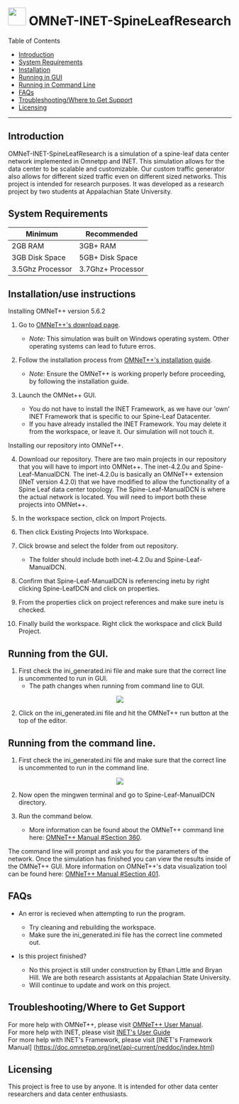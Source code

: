 # <img src="https://github.com/littleet9/OMNeT-INET-SpineLeafResearch/blob/d7df523fde0cfa57b07f5dae37a566d5afc6c277/images/DCNLogo.png" width="40" height="40"> OMNeT-INET-SpineLeafResearch

Table of Contents
- [Introduction](#introduction)
- [System Requirements](#equipment)
- [Installation](#installation)
- [Running in GUI](#runningGUI)
- [Running in Command Line](#runningCMD)
- [FAQs](#faq)
- [Troubleshooting/Where to Get Support](#support)
- [Licensing](#licensing)

---

## Introduction <a name ="introduction"></a>

OMNeT-INET-SpineLeafResearch is a simulation of a spine-leaf data center network implemented in Omnetpp and INET. This simulation allows for the data center to be scalable and customizable. Our custom traffic generator also allows for different sized traffic even on different sized networks. This project is intended for research purposes. It was developed as a research project by two students at Appalachian State University. 

## System Requirements<a name ="equipment"></a>

| Minimum | Recommended |
|---------|-------------|
|2GB RAM|3GB+ RAM     |
|3GB Disk Space|5GB+ Disk Space|
|3.5Ghz Processor|3.7Ghz+ Processor|

## Installation/use instructions<a name ="installation"></a>

Installing OMNeT++ version 5.6.2

1. Go to [OMNeT++'s download page](https://omnetpp.org/download/.).
	- *Note:* This simulation was built on Windows operating system. Other operating systems can lead to future erros.

2. Follow the installation process from [OMNeT++'s installation guide](https://omnetpp.org/download/.).
	- *Note:* Ensure the OMNeT++ is working properly before proceeding, by following the installation guide.

3. Launch the OMNet++ GUI.
	- You do not have to install the INET Framework, as we have our 'own' INET Framework that is specific to our Spine-Leaf Datacenter.
	- If you have already installed the INET Framework. You may delete it from the workspace, or leave it. Our simulation will not touch it.

Installing our repository into OMNeT++.

4. Download our repository. There are two main projects in our repository that you will have to import into OMNet++. The inet-4.2.0u and Spine-Leaf-ManualDCN. The inet-4.2.0u is basically an OMNeT++ extension (INeT version 4.2.0) that we have modified to allow the functionality of a Spine Leaf data center topology. The Spine-Leaf-ManualDCN is where the actual network is located. You will need to import both these projects into OMNet++. </br>

5. In the workspace section, click on Import Projects.

6. Then click Existing Projects Into Workspace.

7. Click browse and select the folder from out repository.
	- The folder should include both inet-4.2.0u and Spine-Leaf-ManualDCN.

8. Confirm that Spine-Leaf-ManualDCN is referencing inetu by right clicking Spine-LeafDCN and click on properties.

9. From the properties click on project references and make sure inetu is checked.

10. Finally build the workspace. Right click the workspace and click Build Project.

## Running from the GUI.<a name ="runningGUI"></a>

1. First check the ini_generated.ini file and make sure that the correct line is uncommented to run in GUI.
	- The path changes when running from command line to GUI.
<p align="center">
    <img src="https://github.com/littleet9/OMNeT-INET-SpineLeafResearch/blob/e04cf5e287cfdae7afa80950a65fb662cc8c7a5f/images/RunFromGUI.PNG">
</p>

2. Click on the ini_generated.ini file and hit the OMNeT++ run button at the top of the editor.

## Running from the command line.<a name ="runningCMD"></a>

1. First check the ini_generated.ini file and make sure that the correct line is uncommented to run in the command line.
<p align="center">
    <img src="https://github.com/littleet9/OMNeT-INET-SpineLeafResearch/blob/e04cf5e287cfdae7afa80950a65fb662cc8c7a5f/images/RunFromCommandLine.PNG">
</p>

2.  Now open the mingwen terminal and go to Spine-Leaf-ManualDCN directory.

3.  Run the command below.
	- More information can be found about the OMNeT++ command line here: [OMNeT++ Manual #Section 360](https://doc.omnetpp.org/omnetpp4/manual/usman.html#sec360).

The command line will prompt and ask you for the parameters of the network. Once the simulation has finished you can view the results inside of the OMNeT++ GUI. More information on OMNeT++'s data visualization tool can be found here: [OMNeT++ Manual #Section 401](https://doc.omnetpp.org/omnetpp4/manual/usman.html#sec401).

## FAQs<a name ="faq"></a>

 - An error is recieved when attempting to run the program.
    - Try cleaning and rebuilding the workspace.
    - Make sure the ini_generated.ini file has the correct line commeted out.
    
 - Is this project finished?
    - No this project is still under construction by Ethan Little and Bryan Hill. We are both research assistants at Appalachian State University.
    - Will continue to update and work on this project.

## Troubleshooting/Where to Get Support<a name ="support"></a>

For more help with OMNeT++, please visit [OMNeT++ User Manual](https://doc.omnetpp.org/omnetpp4/manual/usman.html). </br>
For more help with INET, please visit [INET's User Guide](https://inet.omnetpp.org/docs/users-guide/) </br>
For more help with INET's Framework, please visit [INET's Framework Manual] (https://doc.omnetpp.org/inet/api-current/neddoc/index.html) </br>

## Licensing<a name ="licensing"></a>

This project is free to use by anyone. It is intended for other data center researchers and data center enthusiasts.
